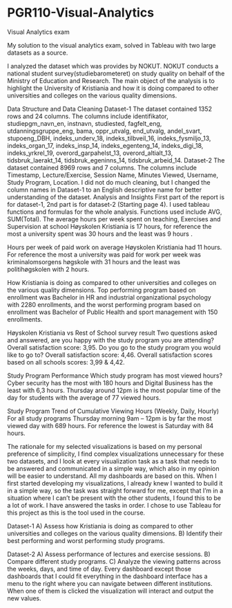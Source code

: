 # PGR110-Visual-Analytics
Visual Analytics exam

My solution to the visual analytics exam, solved in Tableau with two large datasets as a source.

I analyzed the dataset which was provides by NOKUT. NOKUT conducts a national student survey(studiebarometeret) on study quality on behalf of the Ministry of Education and Research. The main object of the analysis is to highlight the University of Kristiania and how it is doing compared to other universities and colleges on the various quality dimensions.

Data Structure and Data Cleaning
Dataset-1
The dataset contained 1352 rows and 24 columns. The columns include identifikator, studiepgm_navn_en, instnavn, studiested, fagfelt_eng, utdanningsgruppe_eng, bama, oppr_utvalg, end_utvalg, andel_svart, stupoeng_DBH, indeks_underv_18, indeks_tilbveil_16, indeks_fysmiljo_13, indeks_organ_17, indeks_insp_14, indeks_egenteng_14, indeks_digi_18, indeks_yrkrel_19, overord_garpahelst_13, overord_altialt_13, tidsbruk_laerakt_14, tidsbruk_egeninns_14, tidsbruk_arbeid_14.
Dataset-2
The dataset contained 8969 rows and 7 columns. The columns include Timestamp, Lecture/Exercise, Session Name, Minutes Viewed, Username, Study Program, Location.
I did not do much cleaning, but I changed the column names in Dataset-1 to an English descriptive name for better understanding of the dataset.
Analysis and Insights
First part of the report is for dataset-1, 2nd part is for dataset-2 (Starting page 4).
I used tableau functions and formulas for the whole analysis. Functions used include AVG, SUM(Total).
The average hours per week spent on teaching, Exercises and Supervision at school Høyskolen Kristiania is 17 hours, for reference the most a university spent was 30 hours and the least was 9 hours
.  



Hours per week of paid work on average Høyskolen Kristiania had 11 hours. For reference the most a university was paid for work per week was kriminalomsorgens høgskole with 31 hours and the least was politihøgskolen with 2 hours.

 





How Kristiania is doing as compared to other universities and colleges on the various quality dimensions.
Top performing program based on enrollment was Bachelor in HR and industrial organizational psychology with 2280 enrollments, and the worst performing program based on enrollment was
Bachelor of Public Health and sport management with 150 enrollments. 

 

Høyskolen Kristiania vs Rest of School survey result
Two questions asked and answered, are you happy with the study program you are attending? Overall satisfaction score: 3,95.
Do you go to the study program you would like to go to? Overall satisfaction score: 4,46.
Overall satisfaction scores based on all schools scores: 3,99 & 4,42.


Study Program Performance
Which study program has most viewed hours? Cyber security has the most with 180 hours and Digital Business has the least with 6,3 hours. Thursday around 12pm is the most popular time of the day for students with the average of 77 viewed hours. 

 
Study Program Trend of Cumulative Viewing Hours (Weekly, Daily, Hourly)
For all study programs Thursday morning 9am – 12pm is by far the most viewed day with 689 hours. For reference the lowest is Saturday with 84 hours.
 
The rationale for my selected visualizations is based on my personal preference of simplicity, I find complex visualizations unnecessary for these two datasets, and I look at every visualization task as a task that needs to be answered and communicated in a simple way, which also in my opinion will be easier to understand. All my dashboards are based on this. 
When I first started developing my visualizations, I already knew I wanted to build it in a simple way, so the task was straight forward for me, except that I’m in a situation where I can’t be present with the other students, I found this to be a lot of work. I have answered the tasks in order. I chose to use Tableau for this project as this is the tool used in the course.

Dataset-1
A) Assess how Kristiania is doing as compared to other universities and colleges on the various quality dimensions.
B) Identify their best performing and worst performing study programs.

Dataset-2
A) Assess performance of lectures and exercise sessions.
B) Compare different study programs.
C) Analyze the viewing patterns across the weeks, days, and time of day.
Every dashboard except those dashboards that I could fit everything in the dashboard interface has a menu to the right where you can navigate between different institutions. When one of them is clicked the visualization will interact and output the new values. 
